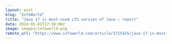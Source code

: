 ```yaml
---
layout: post
blog: "InfoWorld"
title: "Java 17 is most-used LTS version of Java – report"
date: 2024-05-01T17:30:00Z
image: images/infoworld.png
remote_url: "https://www.infoworld.com/article/3715425/java-17-is-most-used-lts-version-of-java-report.html#tk.rss_applicationdevelopment"
---
```

